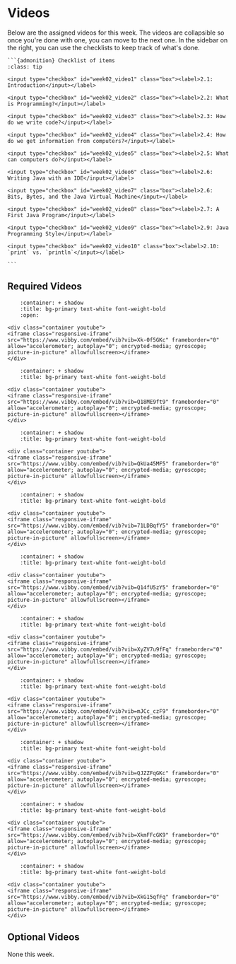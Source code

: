 # Videos

Below are the assigned videos for this week. 
The videos are collapsible so once you're done with one, you can move to the next one.
In the sidebar on the right, you can use the checklists to keep track of what's done.

````{margin}
```{admonition} Checklist of items
:class: tip

<input type="checkbox" id="week02_video1" class="box"><label>2.1: Introduction</input></label>

<input type="checkbox" id="week02_video2" class="box"><label>2.2: What is Programming?</input></label>

<input type="checkbox" id="week02_video3" class="box"><label>2.3: How do we write code?</input></label>

<input type="checkbox" id="week02_video4" class="box"><label>2.4: How do we get information from computers?</input></label>

<input type="checkbox" id="week02_video5" class="box"><label>2.5: What can computers do?</input></label>

<input type="checkbox" id="week02_video6" class="box"><label>2.6: Writing Java with an IDE</input></label>

<input type="checkbox" id="week02_video7" class="box"><label>2.6: Bits, Bytes, and the Java Virtual Machine</input></label>

<input type="checkbox" id="week02_video8" class="box"><label>2.7: A First Java Program</input></label>

<input type="checkbox" id="week02_video9" class="box"><label>2.9: Java Programming Style</input></label>

<input type="checkbox" id="week02_video10" class="box"><label>2.10: `print` vs. `println`</input></label>

```
````

## Required Videos

```{dropdown} 1.1: Introduction
    :container: + shadow
    :title: bg-primary text-white font-weight-bold
    :open:

<div class="container youtube">
<iframe class="responsive-iframe" src="https://www.vibby.com/embed/vib?vib=Xk-0f5GKc" frameborder="0" allow="accelerometer; autoplay="0"; encrypted-media; gyroscope; picture-in-picture" allowfullscreen></iframe>
</div>
```

```{dropdown} 1.2: What is Programming?
    :container: + shadow
    :title: bg-primary text-white font-weight-bold

<div class="container youtube">
<iframe class="responsive-iframe" src="https://www.vibby.com/embed/vib?vib=Q18ME9ft9" frameborder="0" allow="accelerometer; autoplay="0"; encrypted-media; gyroscope; picture-in-picture" allowfullscreen></iframe>
</div>
```

```{dropdown} 1.3: How do we write code?
    :container: + shadow
    :title: bg-primary text-white font-weight-bold

<div class="container youtube">
<iframe class="responsive-iframe" src="https://www.vibby.com/embed/vib?vib=QkUa45MF5" frameborder="0" allow="accelerometer; autoplay="0"; encrypted-media; gyroscope; picture-in-picture" allowfullscreen></iframe>
</div>
```

```{dropdown} 1.4: How do we get information from computers?
    :container: + shadow
    :title: bg-primary text-white font-weight-bold

<div class="container youtube">
<iframe class="responsive-iframe" src="https://www.vibby.com/embed/vib?vib=71LDBqfY5" frameborder="0" allow="accelerometer; autoplay="0"; encrypted-media; gyroscope; picture-in-picture" allowfullscreen></iframe>
</div>
```

```{dropdown} 1.5: What can computers do?
    :container: + shadow
    :title: bg-primary text-white font-weight-bold

<div class="container youtube">
<iframe class="responsive-iframe" src="https://www.vibby.com/embed/vib?vib=Q14fU5zY5" frameborder="0" allow="accelerometer; autoplay="0"; encrypted-media; gyroscope; picture-in-picture" allowfullscreen></iframe>
</div>
```

```{dropdown} 1.6:  Writing Java with an IDE
    :container: + shadow
    :title: bg-primary text-white font-weight-bold

<div class="container youtube">
<iframe class="responsive-iframe" src="https://www.vibby.com/embed/vib?vib=XyZV7u9fFq" frameborder="0" allow="accelerometer; autoplay="0"; encrypted-media; gyroscope; picture-in-picture" allowfullscreen></iframe>
</div>
```

```{dropdown} 1.7: Bits, Bytes, and the Java Virtual Machine
    :container: + shadow
    :title: bg-primary text-white font-weight-bold
    
<div class="container youtube">
<iframe class="responsive-iframe" src="https://www.vibby.com/embed/vib?vib=mJCc_czF9" frameborder="0" allow="accelerometer; autoplay="0"; encrypted-media; gyroscope; picture-in-picture" allowfullscreen></iframe>
</div>
```

```{dropdown} 1.7: A First Java Program
    :container: + shadow
    :title: bg-primary text-white font-weight-bold

<div class="container youtube">
<iframe class="responsive-iframe" src="https://www.vibby.com/embed/vib?vib=QJZZFqGKc" frameborder="0" allow="accelerometer; autoplay="0"; encrypted-media; gyroscope; picture-in-picture" allowfullscreen></iframe>
</div>
```

```{dropdown} 1.8: Java Programming Style
    :container: + shadow
    :title: bg-primary text-white font-weight-bold

<div class="container youtube">
<iframe class="responsive-iframe" src="https://www.vibby.com/embed/vib?vib=XkmFFcGK9" frameborder="0" allow="accelerometer; autoplay="0"; encrypted-media; gyroscope; picture-in-picture" allowfullscreen></iframe>
</div>
```

```{dropdown} 1.10: print vs. println
    :container: + shadow
    :title: bg-primary text-white font-weight-bold

<div class="container youtube">
<iframe class="responsive-iframe" src="https://www.vibby.com/embed/vib?vib=XkG15qfFq" frameborder="0" allow="accelerometer; autoplay="0"; encrypted-media; gyroscope; picture-in-picture" allowfullscreen></iframe>
</div>
```

## Optional Videos

None this week.